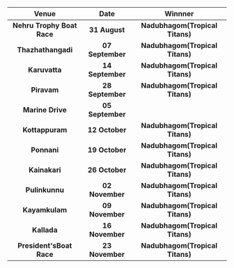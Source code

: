 | Venue| Date| Winnner|
| :-------------: |:---------------------------------------:| :---------------------------------------:|
| **Nehru Trophy Boat Race**|  **31 August**        |**Nadubhagom(Tropical Titans)**
| **Thazhathangadi**|    **07 September**        | **Nadubhagom(Tropical Titans)**
| **Karuvatta**|**14 September**|  **Nadubhagom(Tropical Titans)**
| **Piravam**|**28 September**|  **Nadubhagom(Tropical Titans)**
| **Marine Drive**|**05 September**| 
| **Kottappuram**|**12 October**| **Nadubhagom(Tropical Titans)** 
| **Ponnani**|**19 October**| **Nadubhagom(Tropical Titans)**
| **Kainakari**|**26 October**|  **Nadubhagom(Tropical Titans)**
| **Pulinkunnu**|**02 November**|  **Nadubhagom(Tropical Titans)**
| **Kayamkulam**|**09 November**|**Nadubhagom(Tropical Titans)**
| **Kallada**|**16 November**|**Nadubhagom(Tropical Titans)**
| **President'sBoat Race**|**23 November**|**Nadubhagom(Tropical Titans)**

